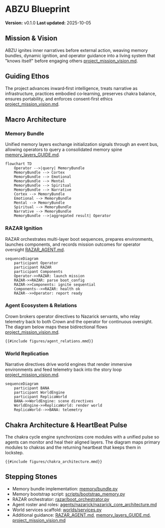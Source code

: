 # ABZU Blueprint

**Version:** v0.1.0
**Last updated:** 2025-10-05

## Mission & Vision
ABZU ignites inner narratives before external action, weaving memory bundles, dynamic ignition, and operator guidance into a living system that "knows itself" before engaging others [project_mission_vision.md](project_mission_vision.md).

## Guiding Ethos
The project advances inward‑first intelligence, treats narrative as infrastructure, practices embodied co‑learning, preserves chakra balance, ensures portability, and enforces consent‑first ethics [project_mission_vision.md](project_mission_vision.md).

## Macro Architecture

### Memory Bundle
Unified memory layers exchange initialization signals through an event bus, allowing operators to query a consolidated memory spine [memory_layers_GUIDE.md](memory_layers_GUIDE.md).
```mermaid
flowchart TD
    Operator -->|query| MemoryBundle
    MemoryBundle --> Cortex
    MemoryBundle --> Emotional
    MemoryBundle --> Mental
    MemoryBundle --> Spiritual
    MemoryBundle --> Narrative
    Cortex --> MemoryBundle
    Emotional --> MemoryBundle
    Mental --> MemoryBundle
    Spiritual --> MemoryBundle
    Narrative --> MemoryBundle
    MemoryBundle -->|aggregated result| Operator
```

### RAZAR Ignition
RAZAR orchestrates multi-layer boot sequences, prepares environments, launches components, and records mission outcomes for operator oversight [RAZAR_AGENT.md](RAZAR_AGENT.md).
```mermaid
sequenceDiagram
    participant Operator
    participant RAZAR
    participant Components
    Operator->>RAZAR: launch mission
    RAZAR->>RAZAR: parse boot_config
    RAZAR->>Components: ignite sequential
    Components-->>RAZAR: health ok
    RAZAR-->>Operator: report ready
```

### Agent Ecosystem & Relations
Crown brokers operator directives to Nazarick servants, who relay telemetry back to both Crown and the operator for continuous oversight. The diagram below maps these bidirectional flows [project_mission_vision.md](project_mission_vision.md).
```mermaid
{{#include figures/agent_relations.mmd}}
```

### World Replication
Narrative directives drive world engines that render immersive environments and feed telemetry back into the story loop [project_mission_vision.md](project_mission_vision.md).
```mermaid
sequenceDiagram
    participant BANA
    participant WorldEngine
    participant ReplicaWorld
    BANA->>WorldEngine: scene directives
    WorldEngine->>ReplicaWorld: render world
    ReplicaWorld-->>BANA: telemetry
```

## Chakra Architecture & HeartBeat Pulse
The chakra cycle engine synchronizes core modules with a unified pulse so agents can monitor and heal their aligned layers. The diagram maps primary modules to chakras and the returning heartbeat that keeps them in lockstep.

```mermaid
{{#include figures/chakra_architecture.mmd}}
```

## Stepping Stones
- Memory bundle implementation: [memory/bundle.py](../memory/bundle.py)
- Memory bootstrap script: [scripts/bootstrap_memory.py](../scripts/bootstrap_memory.py)
- RAZAR orchestrator: [razar/boot_orchestrator.py](../razar/boot_orchestrator.py)
- Agent roster and roles: [agents/nazarick/nazarick_core_architecture.md](../agents/nazarick/nazarick_core_architecture.md)
- World services scaffold: [worlds/services.py](../worlds/services.py)
- Additional guidance: [RAZAR_AGENT.md](RAZAR_AGENT.md), [memory_layers_GUIDE.md](memory_layers_GUIDE.md), [project_mission_vision.md](project_mission_vision.md)
